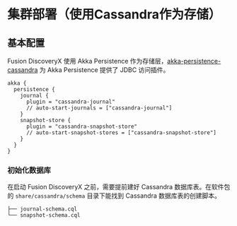 # 集群部署（使用Cassandra作为存储）

## 基本配置

Fusion DiscoveryX 使用 Akka Persistence 作为存储层，[akka-persistence-cassandra](https://doc.akka.io/docs/akka-persistence-cassandra/current/) 为 Akka Persistence 提供了 JDBC 访问插件。

```hocon
akka {
  persistence {
    journal {
      plugin = "cassandra-journal"
      // auto-start-journals = ["cassandra-journal"]
    }
    snapshot-store {
      plugin = "cassandra-snapshot-store"
      // auto-start-snapshot-stores = ["cassandra-snapshot-store"]
    }
  }
}
```

### 初始化数据库

在启动 Fusion DiscoveryX 之前，需要提前建好 Cassandra 数据库表。在软件包的 `share/cassandra/schema` 目录下能找到 Cassandra 数据库表的创建脚本。

```
├── journal-schema.cql
└── snapshot-schema.cql
```
